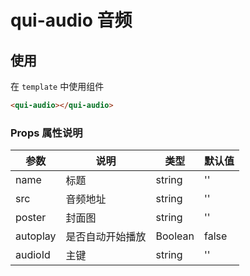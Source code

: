 # qui-audio 音频

## 使用

在 `template` 中使用组件

```html
<qui-audio></qui-audio>
```

### Props 属性说明

| 参数 | 说明 | 类型 | 默认值 |
| ---- | ---- | ---- | ---- |
| name | 标题 | string | '' |
| src | 音频地址 | string| ''|
| poster | 封面图 | string| ''|
| autoplay | 是否自动开始播放 | Boolean| false|
| audioId | 主键 | string| ''|
